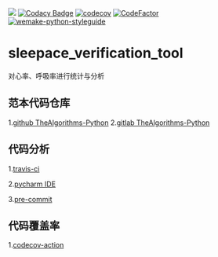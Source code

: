 ![](https://travis-ci.com/66chenbiao/sleepace_verification_tool.svg?branch=main) 
[![Codacy Badge](https://app.codacy.com/project/badge/Grade/2eee28504ff14ff5af836a12edad4793)](https://www.codacy.com/gh/66chenbiao/sleepace_verification_tool/dashboard?utm_source=github.com&amp;utm_medium=referral&amp;utm_content=66chenbiao/sleepace_verification_tool&amp;utm_campaign=Badge_Grade)
[![codecov](https://codecov.io/gh/66chenbiao/sleepace_verification_tool/branch/main/graph/badge.svg?token=JAG0G7YD51)](https://codecov.io/gh/66chenbiao/sleepace_verification_tool) 
[![CodeFactor](https://www.codefactor.io/repository/github/66chenbiao/sleepace_verification_tool/badge)](https://www.codefactor.io/repository/github/66chenbiao/sleepace_verification_tool)
[![wemake-python-styleguide](https://img.shields.io/badge/style-wemake-000000.svg)](https://github.com/wemake-services/wemake-python-styleguide)

# sleepace_verification_tool
对心率、呼吸率进行统计与分析

## 范本代码仓库
1.[github TheAlgorithms-Python](https://github.com/TheAlgorithms/Python)
2.[gitlab TheAlgorithms-Python](https://gitlab.fireodds.com/stanski/Python/-/tree/master)


## 代码分析
1.[travis-ci](https://www.travis-ci.com/)

2.[pycharm IDE](https://www.jetbrains.com/help/pycharm/viewing-code-coverage-results.html)

3.[pre-commit](https://pre-commit.com/#python)

## 代码覆盖率
1.[codecov-action](https://github.com/codecov/codecov-action)
